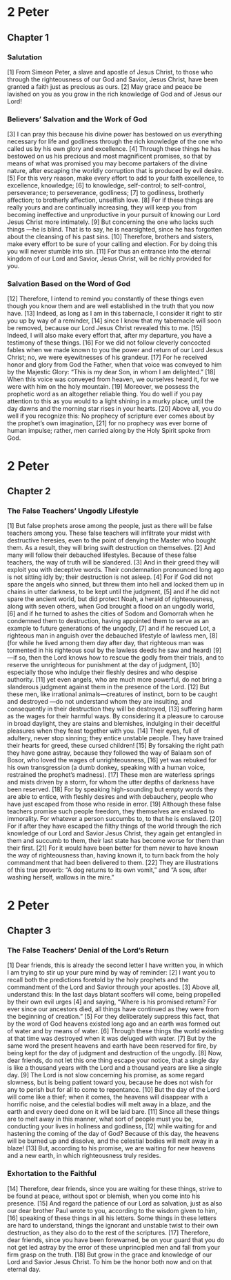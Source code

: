 # 2 Peter

## Chapter 1 <!-- scripture:1 -->


### Salutation

[1] From Simeon Peter, a slave and apostle of Jesus Christ, to those who through the righteousness of our God and Savior, Jesus Christ, have been granted a faith just as precious as ours.
[2] May grace and peace be lavished on you as you grow in the rich knowledge of God and of Jesus our Lord!

### Believers’ Salvation and the Work of God

[3] I can pray this because his divine power has bestowed on us everything necessary for life and godliness through the rich knowledge of the one who called us by his own glory and excellence.
[4] Through these things he has bestowed on us his precious and most magnificent promises, so that by means of what was promised you may become partakers of the divine nature, after escaping the worldly corruption that is produced by evil desire.
[5] For this very reason, make every effort to add to your faith excellence, to excellence, knowledge;
[6] to knowledge, self-control; to self-control, perseverance; to perseverance, godliness;
[7] to godliness, brotherly affection; to brotherly affection, unselfish love.
[8] For if these things are really yours and are continually increasing, they will keep you from becoming ineffective and unproductive in your pursuit of knowing our Lord Jesus Christ more intimately.
[9] But concerning the one who lacks such things —he is blind. That is to say, he is nearsighted, since he has forgotten about the cleansing of his past sins.
[10] Therefore, brothers and sisters, make every effort to be sure of your calling and election. For by doing this you will never stumble into sin.
[11] For thus an entrance into the eternal kingdom of our Lord and Savior, Jesus Christ, will be richly provided for you.

### Salvation Based on the Word of God

[12] Therefore, I intend to remind you constantly of these things even though you know them and are well established in the truth that you now have.
[13] Indeed, as long as I am in this tabernacle, I consider it right to stir you up by way of a reminder,
[14] since I know that my tabernacle will soon be removed, because our Lord Jesus Christ revealed this to me.
[15] Indeed, I will also make every effort that, after my departure, you have a testimony of these things.
[16] For we did not follow cleverly concocted fables when we made known to you the power and return of our Lord Jesus Christ; no, we were eyewitnesses of his grandeur.
[17] For he received honor and glory from God the Father, when that voice was conveyed to him by the Majestic Glory: “This is my dear Son, in whom I am delighted.”
[18] When this voice was conveyed from heaven, we ourselves heard it, for we were with him on the holy mountain.
[19] Moreover, we possess the prophetic word as an altogether reliable thing. You do well if you pay attention to this as you would to a light shining in a murky place, until the day dawns and the morning star rises in your hearts.
[20] Above all, you do well if you recognize this: No prophecy of scripture ever comes about by the prophet’s own imagination,
[21] for no prophecy was ever borne of human impulse; rather, men carried along by the Holy Spirit spoke from God.
# 2 Peter

## Chapter 2 <!-- scripture:2 -->


### The False Teachers’ Ungodly Lifestyle

[1] But false prophets arose among the people, just as there will be false teachers among you. These false teachers will infiltrate your midst with destructive heresies, even to the point of denying the Master who bought them. As a result, they will bring swift destruction on themselves.
[2] And many will follow their debauched lifestyles. Because of these false teachers, the way of truth will be slandered.
[3] And in their greed they will exploit you with deceptive words. Their condemnation pronounced long ago is not sitting idly by; their destruction is not asleep.
[4] For if God did not spare the angels who sinned, but threw them into hell and locked them up in chains in utter darkness, to be kept until the judgment,
[5] and if he did not spare the ancient world, but did protect Noah, a herald of righteousness, along with seven others, when God brought a flood on an ungodly world,
[6] and if he turned to ashes the cities of Sodom and Gomorrah when he condemned them to destruction, having appointed them to serve as an example to future generations of the ungodly,
[7] and if he rescued Lot, a righteous man in anguish over the debauched lifestyle of lawless men,
[8] (for while he lived among them day after day, that righteous man was tormented in his righteous soul by the lawless deeds he saw and heard)
[9] —if so, then the Lord knows how to rescue the godly from their trials, and to reserve the unrighteous for punishment at the day of judgment,
[10] especially those who indulge their fleshly desires and who despise authority.
[11] yet even angels, who are much more powerful, do not bring a slanderous judgment against them in the presence of the Lord.
[12] But these men, like irrational animals—creatures of instinct, born to be caught and destroyed —do not understand whom they are insulting, and consequently in their destruction they will be destroyed,
[13] suffering harm as the wages for their harmful ways. By considering it a pleasure to carouse in broad daylight, they are stains and blemishes, indulging in their deceitful pleasures when they feast together with you.
[14] Their eyes, full of adultery, never stop sinning; they entice unstable people. They have trained their hearts for greed, these cursed children!
[15] By forsaking the right path they have gone astray, because they followed the way of Balaam son of Bosor, who loved the wages of unrighteousness,
[16] yet was rebuked for his own transgression (a dumb donkey, speaking with a human voice, restrained the prophet’s madness).
[17] These men are waterless springs and mists driven by a storm, for whom the utter depths of darkness have been reserved.
[18] For by speaking high-sounding but empty words they are able to entice, with fleshly desires and with debauchery, people who have just escaped from those who reside in error.
[19] Although these false teachers promise such people freedom, they themselves are enslaved to immorality. For whatever a person succumbs to, to that he is enslaved.
[20] For if after they have escaped the filthy things of the world through the rich knowledge of our Lord and Savior Jesus Christ, they again get entangled in them and succumb to them, their last state has become worse for them than their first.
[21] For it would have been better for them never to have known the way of righteousness than, having known it, to turn back from the holy commandment that had been delivered to them.
[22] They are illustrations of this true proverb: “A dog returns to its own vomit,” and “A sow, after washing herself, wallows in the mire.”
# 2 Peter

## Chapter 3 <!-- scripture:3 -->


### The False Teachers’ Denial of the Lord’s Return

[1] Dear friends, this is already the second letter I have written you, in which I am trying to stir up your pure mind by way of reminder:
[2] I want you to recall both the predictions foretold by the holy prophets and the commandment of the Lord and Savior through your apostles.
[3] Above all, understand this: In the last days blatant scoffers will come, being propelled by their own evil urges
[4] and saying, “Where is his promised return? For ever since our ancestors died, all things have continued as they were from the beginning of creation.”
[5] For they deliberately suppress this fact, that by the word of God heavens existed long ago and an earth was formed out of water and by means of water.
[6] Through these things the world existing at that time was destroyed when it was deluged with water.
[7] But by the same word the present heavens and earth have been reserved for fire, by being kept for the day of judgment and destruction of the ungodly.
[8] Now, dear friends, do not let this one thing escape your notice, that a single day is like a thousand years with the Lord and a thousand years are like a single day.
[9] The Lord is not slow concerning his promise, as some regard slowness, but is being patient toward you, because he does not wish for any to perish but for all to come to repentance.
[10] But the day of the Lord will come like a thief; when it comes, the heavens will disappear with a horrific noise, and the celestial bodies will melt away in a blaze, and the earth and every deed done on it will be laid bare.
[11] Since all these things are to melt away in this manner, what sort of people must you be, conducting your lives in holiness and godliness,
[12] while waiting for and hastening the coming of the day of God? Because of this day, the heavens will be burned up and dissolve, and the celestial bodies will melt away in a blaze!
[13] But, according to his promise, we are waiting for new heavens and a new earth, in which righteousness truly resides.

### Exhortation to the Faithful

[14] Therefore, dear friends, since you are waiting for these things, strive to be found at peace, without spot or blemish, when you come into his presence.
[15] And regard the patience of our Lord as salvation, just as also our dear brother Paul wrote to you, according to the wisdom given to him,
[16] speaking of these things in all his letters. Some things in these letters are hard to understand, things the ignorant and unstable twist to their own destruction, as they also do to the rest of the scriptures.
[17] Therefore, dear friends, since you have been forewarned, be on your guard that you do not get led astray by the error of these unprincipled men and fall from your firm grasp on the truth.
[18] But grow in the grace and knowledge of our Lord and Savior Jesus Christ. To him be the honor both now and on that eternal day.
